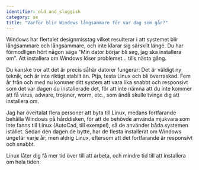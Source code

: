 ```yaml
---
identifier: old_and_sluggish
category: se
title: "Varför blir Windows långsammare för var dag som går?"
---
```


Windows har flertalet designmisstag vilket resulterar i att 
systemet blir långsammare och långsammare, och inte klarar sig 
särskilt länge. Du har förmodligen hört någon säga "Min dator 
börjar bli seg, jag ska installera om". Att installera om Windows löser 
problemet... tills nästa gång.

Du kanske tror att det är precis såhär datorer fungerar: Det är 
väldigt ny teknik, och är inte riktigt stabilt än. Ptja, testa Linux och 
bli överraskad. Fem år från och med nu kommer ditt system att vara lika 
snabbt och responsivt som det var dagen du installerade det, för att 
inte nämna att du inte kommer att få virus, adware, trojaner, worm, 
etc., som ändå skulle tvinga dig att installera om.

Jag har övertalat flera personer att byta till Linux, medans 
fortfarande behålla Windows på hårddisken, för att de behövde använda 
mjukvara som inte fanns till Linux (AutoCad, till exempel), så de 
använder båda systemen istället. Sedan den dagen de bytte, har de flesta 
installerat om Windows ungefär varje år; men aldrig Linux, eftersom att 
det fortfarande är responsivt och snabbt.

Linux låter dig få mer tid över till att arbeta, och mindre tid 
till att installera om hela tiden.




